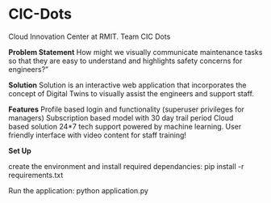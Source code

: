 # CIC-Dots
Cloud Innovation Center at RMIT.
Team CIC Dots



**Problem Statement**
How might we visually communicate maintenance tasks so that they are easy to understand and highlights safety concerns for engineers?”



**Solution**
Solution is an interactive web application that incorporates the concept of Digital Twins to visually assist the engineers and support staff.



**Features**
    Profile based login and functionality (superuser privileges for managers)
    Subscription based model with 30 day trail period
    Cloud based solution​
    24*7 tech support powered by machine learning.
    User friendly interface with video content for staff training!


**Set Up**

create the environment and install required dependancies:
	pip install -r requirements.txt

Run the application:
	python application.py
